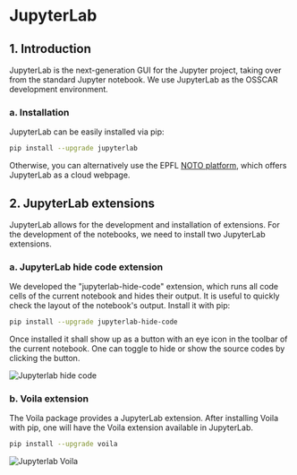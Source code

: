 # JupyterLab

## 1. Introduction

JupyterLab is the next-generation GUI for the Jupyter project, taking over from the standard Jupyter notebook. We use JupyterLab as the OSSCAR development
environment. 

### a. Installation

JupyterLab can be easily installed via pip:

```bash
pip install --upgrade jupyterlab
```

Otherwise, you can alternatively use the
EPFL <a href="https://noto.epfl.ch">NOTO platform</a>, which offers JupyterLab
as a cloud webpage.

## 2. JupyterLab extensions

JupyterLab allows for the development and installation of extensions. For the development of the
notebooks, we need to install two JupyterLab extensions.

### a. JupyterLab hide code extension

We developed the "jupyterlab-hide-code" extension, which runs all code cells of the current notebook and hides their output. It is useful to quickly check the layout of the notebook's output. Install it with pip:

```bash
pip install --upgrade jupyterlab-hide-code
```

Once installed it shall show up as a button with an eye icon in the toolbar of the current notebook. One can
toggle to hide or show the source codes by clicking the button.

![Jupyterlab hide code](./images/hide-input.gif)

### b. Voila extension

The Voila package provides a JupyterLab extension. After installing Voila with
pip, one will have the Voila extension available in JupyterLab.

```bash
pip install --upgrade voila 
```

![Jupyterlab Voila](./images/jupyterlab_voila.gif)
